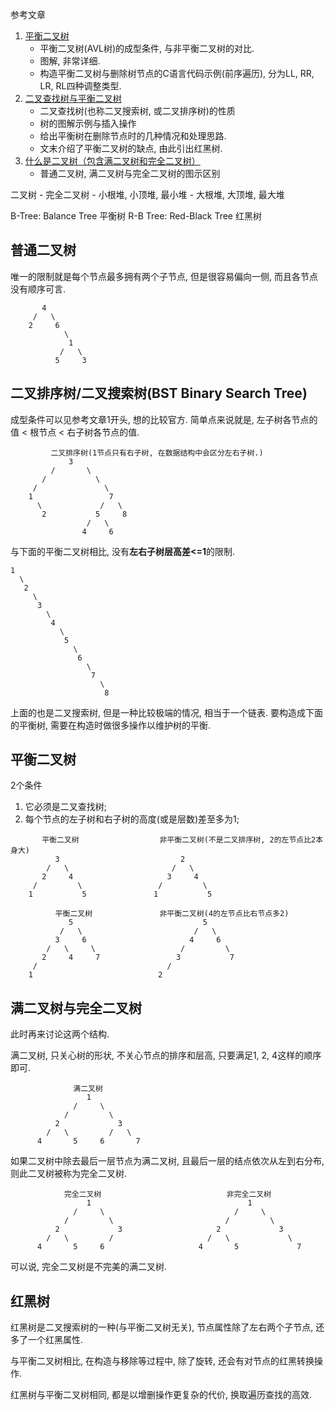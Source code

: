 参考文章

1. [平衡二叉树](https://blog.csdn.net/isunbin/article/details/81707606)
    - 平衡二叉树(AVL树)的成型条件, 与非平衡二叉树的对比.
    - 图解, 非常详细.
    - 构造平衡二叉树与删除树节点的C语言代码示例(前序遍历), 分为LL, RR, LR, RL四种调整类型.
2. [二叉查找树与平衡二叉树](https://blog.csdn.net/qq_25940921/article/details/82183093)
    - 二叉查找树(也称二叉搜索树, 或二叉排序树)的性质
    - 树的图解示例与插入操作
    - 给出平衡树在删除节点时的几种情况和处理思路.
    - 文末介绍了平衡二叉树的缺点, 由此引出红黑树.
3. [什么是二叉树（包含满二叉树和完全二叉树）](http://c.biancheng.net/view/3384.html)
    - 普通二叉树, 满二叉树与完全二叉树的图示区别


二叉树
    - 完全二叉树
        - 小根堆, 小顶堆, 最小堆
        - 大根堆, 大顶堆, 最大堆

B-Tree: Balance Tree 平衡树
R-B Tree: Red-Black Tree 红黑树

## 普通二叉树

唯一的限制就是每个节点最多拥有两个子节点, 但是很容易偏向一侧, 而且各节点没有顺序可言.

```
       4
     /   \
    2     6 
            \
             1
           /   \
          5     3
```

## 二叉排序树/二叉搜索树(BST Binary Search Tree)

成型条件可以见参考文章1开头, 想的比较官方. 简单点来说就是, 左子树各节点的值 < 根节点 < 右子树各节点的值.

```
         二叉排序树(1节点只有右子树, 在数据结构中会区分左右子树.)
             3 
         /       \   
       /           \
     /               \
    1                 7 
      \             /   \
       2           5     8
                 /   \
                4     6
```

与下面的平衡二叉树相比, 没有**左右子树层高差<=1**的限制.

```
1
  \
   2
     \
      3
        \
         4
           \
            5
              \
               6
                 \
                  7
                    \
                     8
```

上面的也是二叉搜索树, 但是一种比较极端的情况, 相当于一个链表. 要构造成下面的平衡树, 需要在构造时做很多操作以维护树的平衡.

## 平衡二叉树 

2个条件

1. 它必须是二叉查找树;
2. 每个节点的左子树和右子树的高度(或是层数)差至多为1;

```
       平衡二叉树                  非平衡二叉树(不是二叉排序树, 2的左节点比2本身大)
          3                           2
        /   \                       /   \
       2     4                     3     4 
     /         \                 /         \
    1           5               1           5 
```

```
          平衡二叉树               非平衡二叉树(4的左节点比右节点多2)
             5                             5 
           /   \                         /   \
          3     6                       4     6 
        /   \     \                   /         \
       2     4     7                 3           7 
     /                             /                   
    1                            2                     
```

## 满二叉树与完全二叉树

此时再来讨论这两个结构.

满二叉树, 只关心树的形状, 不关心节点的排序和层高, 只要满足1, 2, 4这样的顺序即可.

```
              满二叉树
                 1  
              /     \
            /         \
          2             3
        /   \         /   \
      4       5     6       7
```

如果二叉树中除去最后一层节点为满二叉树, 且最后一层的结点依次从左到右分布, 则此二叉树被称为完全二叉树.

```
            完全二叉树                            非完全二叉树     
                 1                                   1         
              /     \                             /     \       
            /         \                         /         \     
          2             3                     2             3  
        /   \         /                     /   \             \
      4       5     6                     4       5             7  
```

可以说, 完全二叉树是不完美的满二叉树.

## 红黑树

红黑树是二叉搜索树的一种(与平衡二叉树无关), 节点属性除了左右两个子节点, 还多了一个红黑属性.

与平衡二叉树相比, 在构造与移除等过程中, 除了旋转, 还会有对节点的红黑转换操作.

红黑树与平衡二叉树相同, 都是以增删操作更复杂的代价, 换取遍历查找的高效.

